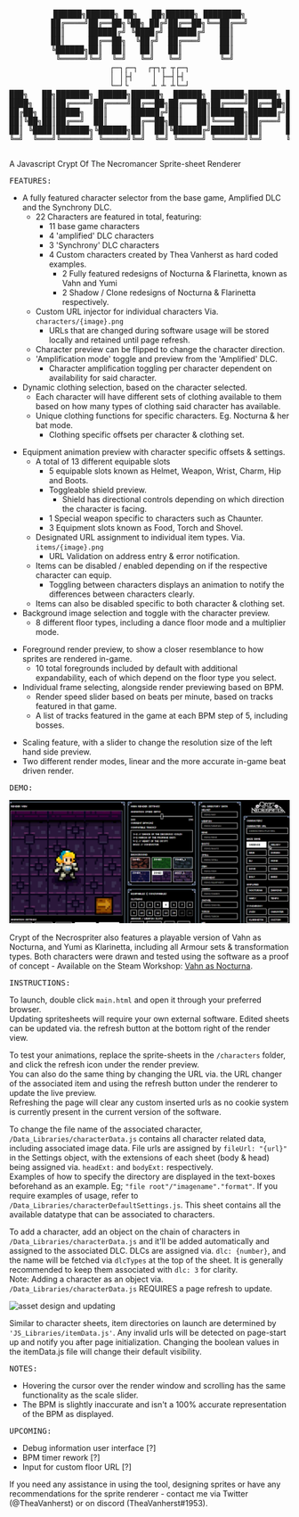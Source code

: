 <pre><p align="center">
██████╗██████╗ ██╗   ██╗██████╗ ████████╗
██╔════╝██╔══██╗╚██╗ ██╔╝██╔══██╗╚══██╔══╝
██║     ██████╔╝ ╚████╔╝ ██████╔╝   ██║   
██║     ██╔══██╗  ╚██╔╝  ██╔═══╝    ██║   
╚██████╗██║  ██║   ██║   ██║        ██║   
 ╚═════╝╚═╝  ╚═╝   ╚═╝   ╚═╝        ╚═╝   
┌─┐┌─┐  ┌┬┐┬ ┬┌─┐
│ │├┤    │ ├─┤├┤ 
└─┘└     ┴ ┴ ┴└─┘
███╗   ██╗███████╗ ██████╗██████╗  ██████╗ ███████╗██████╗ ██████╗ ██╗████████╗███████╗██████╗ 
████╗  ██║██╔════╝██╔════╝██╔══██╗██╔═══██╗██╔════╝██╔══██╗██╔══██╗██║╚══██╔══╝██╔════╝██╔══██╗
██╔██╗ ██║█████╗  ██║     ██████╔╝██║   ██║███████╗██████╔╝██████╔╝██║   ██║   █████╗  ██████╔╝
██║╚██╗██║██╔══╝  ██║     ██╔══██╗██║   ██║╚════██║██╔═══╝ ██╔══██╗██║   ██║   ██╔══╝  ██╔══██╗
██║ ╚████║███████╗╚██████╗██║  ██║╚██████╔╝███████║██║     ██║  ██║██║   ██║   ███████╗██║  ██║
╚═╝  ╚═══╝╚══════╝ ╚═════╝╚═╝  ╚═╝ ╚═════╝ ╚══════╝╚═╝     ╚═╝  ╚═╝╚═╝   ╚═╝   ╚══════╝╚═╝  ╚═╝   
</p></pre>
A Javascript Crypt Of The Necromancer Sprite-sheet Renderer <br>

<pre>FEATURES:</pre>
* A fully featured character selector from the base game, Amplified DLC and the Synchrony DLC.
  - 22 Characters are featured in total, featuring:
    * 11 base game characters
    * 4 'amplified' DLC characters
    * 3 'Synchrony' DLC characters
    * 4 Custom characters created by Thea Vanherst as hard coded examples.
      - 2 Fully featured redesigns of Nocturna & Flarinetta, known as Vahn and Yumi
      - 2 Shadow / Clone redesigns of Nocturna & Flarinetta respectively.
  - Custom URL injector for individual characters  Via. `characters/{image}.png`
    * URLs that are changed during software usage will be stored locally and retained until page refresh.
  - Character preview can be flipped to change the character direction.
  - 'Amplification mode' toggle and preview from the 'Amplified' DLC.
    * Character amplification toggling per character dependent on availability for said character.
* Dynamic clothing selection, based on the character selected.
  - Each character will have different sets of clothing available to them based on how many types of clothing said character has available.
  - Unique clothing functions for specific characters. Eg. Nocturna & her bat mode.
    * Clothing specific offsets per character & clothing set.
- Equipment animation preview with character specific offsets & settings.
  - A total of 13 different equipable slots
    * 5 equipable slots known as Helmet, Weapon, Wrist, Charm, Hip and Boots.
    * Toggleable shield preview.
      - Shield has directional controls depending on which direction the character is facing.
    * 1 Special weapon specific to characters such as Chaunter.
    * 3 Equipment slots known as Food, Torch and Shovel.
  - Designated URL assignment to individual item types. Via. `items/{image}.png`
    * URL Validation on address entry & error notification.
  - Items can be disabled / enabled depending on if the respective character can equip.
    * Toggling between characters displays an animation to notify the differences between characters clearly.
  - Items can also be disabled specific to both character & clothing set.
- Background image selection and toggle with the character preview.
  - 8 different floor types, including a dance floor mode and a multiplier mode.
* Foreground render preview, to show a closer resemblance to how sprites are rendered in-game.
  - 10 total foregrounds included by default with additional expandability, each of which depend on the floor type you select.
* Individual frame selecting, alongside render previewing based on BPM.
  - Render speed slider based on beats per minute, based on tracks featured in that game.
  - A list of tracks featured in the game at each BPM step of 5, including bosses.
- Scaling feature, with a slider to change the resolution size of the left hand side preview.
- Two different render modes, linear and the more accurate in-game beat driven render.

<pre>DEMO:</pre>

<picture>
  <img alt="directory changing" src="./DEMO_Images/url_Changer_Demo.gif">
</picture>

Crypt of the Necrospriter also features a playable version of Vahn as Nocturna, and Yumi as Klarinetta, including all Armour sets & transformation types.
Both characters were drawn and tested using the software as a proof of concept - Available on the Steam Workshop: [Vahn as Nocturna][1].

[1]: https://steamcommunity.com/sharedfiles/filedetails/?id=2893560157

<pre>INSTRUCTIONS:</pre>

To launch, double click `main.html` and open it through your preferred browser.<br>
Updating spritesheets will require your own external software. Edited sheets can be updated via. the refresh button at the bottom right of the render view.

To test your animations, replace the sprite-sheets in the `/characters` folder, and click the refresh icon under the render preview.<br>
You can also do the same thing by changing the URL via. the URL changer of the associated item and using the refresh button under the renderer to update the live preview. <br>
Refreshing the page will clear any custom inserted urls as no cookie system is currently present in the current version of the software.

To change the file name of the associated character, `/Data_Libraries/characterData.js` contains all character related data, including associated image data.
File urls are assigned by `fileUrl: "{url}"` in the Settings object, with the extensions of each sheet (body & head) being assigned via. `headExt:` and `bodyExt:` respectively.<br>
Examples of how to specify the directory are displayed in the text-boxes beforehand as an example. Eg; `"file root"/"imagename"."format"`.
If you require examples of usage, refer to `/Data_Libraries/characterDefaultSettings.js`. This sheet contains all the available datatype that can be associated to characters.<br>

To add a character, add an object on the chain of characters in `/Data_Libraries/characterData.js` and it'll be added automatically and assigned to the associated DLC.
DLCs are assigned via. `dlc: {number}`, and the name will be fetched via `dlcTypes` at the top of the sheet. It is generally recommended to keep them associated with `dlc: 3` for clarity.<br>
Note: Adding a character as an object via. `/Data_Libraries/characterData.js` REQUIRES a page refresh to update.

<picture>
  <img alt="asset design and updating" src="./DEMO_Images/weapon_Update_Demo.gif">
</picture>

Similar to character sheets, item directories on launch are determined by `'JS_Libraries/itemData.js'`.
Any invalid urls will be detected on page-start up and notify you after page initialization.
Changing the boolean values in the itemData.js file will change their default visibility.

<pre>NOTES:</pre>

- Hovering the cursor over the render window and scrolling has the same functionality as the scale slider.
- The BPM is slightly inaccurate and isn't a 100% accurate representation of the BPM as displayed.

<pre>UPCOMING:</pre>

- Debug information user interface [?]
- BPM timer rework [?]
- Input for custom floor URL [?]

If you need any assistance in using the tool, designing sprites or have any
recommendations for the sprite renderer - contact me via Twitter (@TheaVanherst) or on discord (TheaVanherst#1953).
